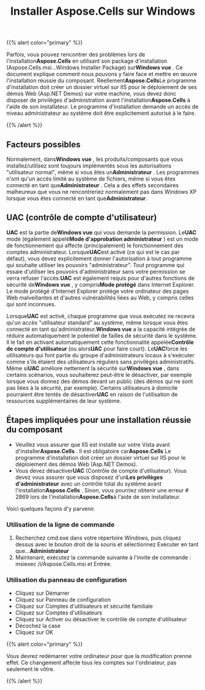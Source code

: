 ﻿---
title: Installer Aspose.Cells sur Windows
type: docs
weight: 20
url: /fr/net/installing-aspose-cells-on-windows/
---
{{% alert color="primary" %}} 

 Parfois, vous pouvez rencontrer des problèmes lors de l'installation**Aspose.Cells** en utilisant son package d'installation (Aspose.Cells.msi...Windows Installer Package) sur**Windows vue** . Ce document explique comment nous pouvons y faire face et mettre en œuvre l'installation réussie du composant. Réellement**Aspose.Cells**Le programme d'installation doit créer un dossier virtuel sur IIS pour le déploiement de ses démos Web (Asp.NET Demos) sur votre machine, vous devez donc disposer de privilèges d'administration avant l'installation**Aspose.Cells** à l'aide de son installateur. Le programme d'installation demande un accès de niveau administrateur au système doit être explicitement autorisé à le faire.

{{% /alert %}} 
## **Facteurs possibles**
 Normalement, dans**Windows vue** , les produits/composants que vous installez/utilisez sont toujours implémentés sous les autorisations "utilisateur normal", même si vous êtes un**Administrateur** . Les programmes n'ont qu'un accès limité au système de fichiers, même si vous êtes connecté en tant que**Administrateur** . Cela a des effets secondaires malheureux que vous ne rencontreriez normalement pas dans Windows XP lorsque vous êtes connecté en tant que**Administrateur**.
## **UAC (contrôle de compte d'utilisateur)**
**UAC** est la partie de**Windows vue** qui vous demande la permission. Le**UAC** mode (également appelé**Mode d'approbation administrateur** ) est un mode de fonctionnement qui affecte (principalement) le fonctionnement des comptes administrateur. Lorsque**UAC**est activé (ce qui est le cas par défaut), vous devez explicitement donner l'autorisation à tout programme qui souhaite utiliser les pouvoirs "administrateur". Tout programme qui essaie d'utiliser les pouvoirs d'administrateur sans votre permission se verra refuser l'accès.**UAC** est également requis pour d'autres fonctions de sécurité de**Windows vue** , y compris**Mode protégé** dans Internet Explorer. Le mode protégé d'Internet Explorer protège votre ordinateur des pages Web malveillantes et d'autres vulnérabilités liées au Web, y compris celles qui sont inconnues.

 Lorsque**UAC** est activé, chaque programme que vous exécutez ne recevra qu'un accès "utilisateur standard" au système, même lorsque vous êtes connecté en tant qu'administrateur.**Windows vue** a la capacité intégrée de réduire automatiquement le potentiel de failles de sécurité dans le système. Il le fait en activant automatiquement cette fonctionnalité appelée**Contrôle de compte d'utilisateur** (ou alors**UAC** pour faire court). Le**UAC**force les utilisateurs qui font partie du groupe d'administrateurs locaux à s'exécuter comme s'ils étaient des utilisateurs réguliers sans privilèges administratifs. Même si**UAC** améliore nettement la sécurité sur**Windows vue** , dans certains scénarios, vous souhaiterez peut-être le désactiver, par exemple lorsque vous donnez des démos devant un public (des démos qui ne sont pas liées à la sécurité, par exemple). Certains utilisateurs à domicile pourraient être tentés de désactiver**UAC** en raison de l'utilisation de ressources supplémentaires de leur système.
## **Étapes impliquées pour une installation réussie du composant**
-  Veuillez vous assurer que IIS est installé sur votre Vista avant d'installer**Aspose.Cells** . Il est obligatoire car**Aspose.Cells** Le programme d'installation doit créer un dossier virtuel sur IIS pour le déploiement des démos Web (Asp.NET Demos).
-  Vous devez désactiver**UAC** (Contrôle de compte d'utilisateur). Vous devez vous assurer que vous disposez d'un**Les privilèges d'administrateur** avec un contrôle total du système avant l'installation**Aspose.Cells** . Sinon, vous pourriez obtenir une erreur # 2869 lors de l'installation**Aspose.Cells**à l'aide de son installateur.

Voici quelques façons d'y parvenir.
### **Utilisation de la ligne de commande**
1.  Recherchez cmd.exe dans votre répertoire Windows, puis cliquez dessus avec le bouton droit de la souris et sélectionnez Exécuter en tant que...**Administrateur**
 2. Maintenant, exécutez la commande suivante à l'invite de commande : msiexec /i<your path>/Aspose.Cells.msi et Entrée.
### **Utilisation du panneau de configuration**
- Cliquez sur Démarrer
- Cliquez sur Panneau de configuration
- Cliquez sur Comptes d'utilisateurs et sécurité familiale
- Cliquez sur Comptes d'utilisateurs
- Cliquez sur Activer ou désactiver le contrôle de compte d'utilisateur
- Décochez la case
- Cliquez sur OK

{{% alert color="primary" %}} 

Vous devrez redémarrer votre ordinateur pour que la modification prenne effet. Ce changement affecte tous les comptes sur l'ordinateur, pas seulement le vôtre.

{{% /alert %}}
